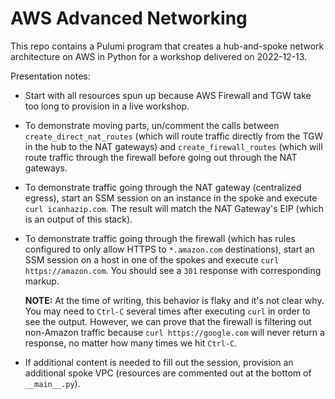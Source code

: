 # AWS Advanced Networking

This repo contains a Pulumi program that creates a hub-and-spoke network architecture on AWS in Python for a workshop delivered on 2022-12-13.

Presentation notes:

- Start with all resources spun up because AWS Firewall and TGW take too long to provision in a live workshop.
- To demonstrate moving parts, un/comment the calls between `create_direct_nat_routes` (which will route traffic directly from the TGW in the hub to the NAT gateways) and `create_firewall_routes` (which will route traffic through the firewall before going out through the NAT gateways.
- To demonstrate traffic going through the NAT gateway (centralized egress), start an SSM session on an instance in the spoke and execute `curl icanhazip.com`. The result will match the NAT Gateway's EIP (which is an output of this stack).
- To demonstrate traffic going through the firewall (which has rules configured to only allow HTTPS to `*.amazon.com` destinations), start an SSM session on a host in one of the spokes and execute `curl https://amazon.com`. You should see a `301` response with corresponding markup.

    **NOTE:** At the time of writing, this behavior is flaky and it's not clear why. You may need to `Ctrl-C` several times after executing `curl` in order to see the output. However, we can prove that the firewall is filtering out non-Amazon traffic because `curl https://google.com` will never return a response, no matter how many times we hit `Ctrl-C`.
- If additional content is needed to fill out the session, provision an additional spoke VPC (resources are commented out at the bottom of `__main__.py`).

